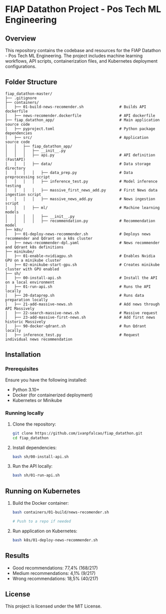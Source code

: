 # FIAP Datathon Project - Pos Tech ML Engineering

## Overview
This repository contains the codebase and resources for the FIAP Datathon - Pos Tech ML Engineering. The project includes machine learning workflows, API scripts, containerization files, and Kubernetes deployment configurations.

## Folder Structure

```
fiap_datathon-master/
├── .gitignore                
├── containers/
│   ├── 01-build-news-recomender.sh                # Builds API dockerfile
│   ├── news-recomender.dockerfile                 # API dockerfile
├── fiap_datathon_app/                             # Main application source code
│   ├── pyproject.toml                             # Python package dependencies
│   ├── src/                                       # Application source code
│   │   ├── fiap_datathon_app/
│   │   │   ├── __init__.py                  
│   │   │   ├── api.py                             # API definition (FastAPI)
│   │   │   ├── data/                              # Data storage directory
│   │   │   │   ├── data_prep.py                   # Data preprocessing script
│   │   │   │   ├── inference_test.py              # Model inference testing
│   │   │   │   ├── massive_first_news_add.py      # First News data ingestion script
│   │   │   │   ├── massive_news_add.py            # News ingestion script
│   │   │   ├── ml/                                # Machine learning models
│   │   │   │   ├── __init__.py
│   │   │   │   ├── recommendation.py              # Recommendation model
├── k8s/
│   ├── 01-deploy-news-recommender.sh              # Deploys news recommender and Qdrant on a k8s cluster
│   ├── news-recommender-dpl.yaml                  # News recommender and Qdrant k8s definitions
├── minikube/
│   ├── 01-enable-nvidiagpu.sh                     # Enables Nvidia GPU on a minikube cluster
│   ├── 02-minikube-start-gpu.sh                   # Creates minikube cluster with GPU enabled
├── sh/
│   ├── 00-install-api.sh                          # Install the API on a local environment
│   ├── 01-run-api.sh                              # Runs the API locally
│   ├── 20-dataprep.sh                             # Runs data preparation locally
│   ├── 21-add-massive-news.sh                     # Add news through API Massively
│   ├── 22-search-massive-news.sh                  # Massive request 
│   ├── 23-add-massive-first-news.sh               # Add first news historic Massively
│   ├── 90-docker-qdrant.sh                        # Run Qdrant locally
│   ├── inference_test.py                          # Request individual news recommendation
```

## Installation

### Prerequisites
Ensure you have the following installed:
- Python 3.10+
- Docker (for containerized deployment)
- Kubernetes or Minikube

### Running locally

1. Clone the repository:
   ```sh
   git clone https://github.com/ivanpfalcao/fiap_datathon.git
   cd fiap_datathon
   ```

2. Install dependencies:
   ```sh
   bash sh/00-install-api.sh
   ```

3. Run the API locally:
   ```sh
   bash sh/01-run-api.sh
   ```

## Running on Kubernetes

1. Build the Docker container:
   ```sh
   bash containers/01-build/news-recomender.sh
   
   # Push to a repo if needed
   ```
2. Run application on Kubernetes:
   ```sh
   bash k8s/01-deploy-news-recommender.sh
   ```

## Results

- Good recommendations: 77,4% (168/217)
- Medium recommendations: 4,1% (9/217)
- Wrong recommendations: 18,5% (40/217)

## License
This project is licensed under the MIT License.